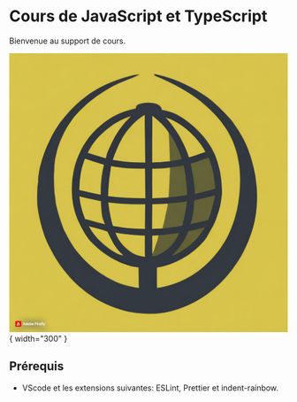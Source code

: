 # Cours de JavaScript et TypeScript

Bienvenue au support de cours.

![logo généré par firefly](./img/logo.jpg){ width="300" }

## Prérequis

-   VScode et les extensions suivantes: ESLint, Prettier et indent-rainbow.
